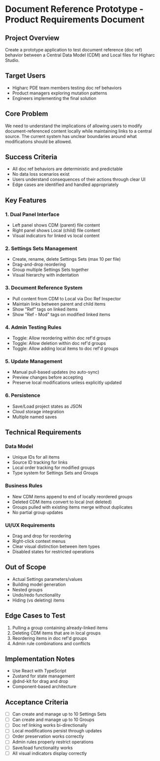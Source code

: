 # Document Reference Prototype - Product Requirements Document

## Project Overview
Create a prototype application to test document reference (doc ref) behavior between a Central Data Model (CDM) and Local files for Higharc Studio.

## Target Users
- Higharc PDE team members testing doc ref behaviors
- Product managers exploring mutation patterns
- Engineers implementing the final solution

## Core Problem
We need to understand the implications of allowing users to modify document-referenced content locally while maintaining links to a central source. The current system has unclear boundaries around what modifications should be allowed.

## Success Criteria
- All doc ref behaviors are deterministic and predictable
- No data loss scenarios exist
- Users understand consequences of their actions through clear UI
- Edge cases are identified and handled appropriately

## Key Features

### 1. Dual Panel Interface
- Left panel shows CDM (parent) file content
- Right panel shows Local (child) file content
- Visual indicators for linked vs local content

### 2. Settings Sets Management
- Create, rename, delete Settings Sets (max 10 per file)
- Drag-and-drop reordering
- Group multiple Settings Sets together
- Visual hierarchy with indentation

### 3. Document Reference System
- Pull content from CDM to Local via Doc Ref Inspector
- Maintain links between parent and child items
- Show "Ref" tags on linked items
- Show "Ref - Mod" tags on modified linked items

### 4. Admin Testing Rules
- Toggle: Allow reordering within doc ref'd groups
- Toggle: Allow deletion within doc ref'd groups  
- Toggle: Allow adding local items to doc ref'd groups

### 5. Update Management
- Manual pull-based updates (no auto-sync)
- Preview changes before accepting
- Preserve local modifications unless explicitly updated

### 6. Persistence
- Save/Load project states as JSON
- Cloud storage integration
- Multiple named saves

## Technical Requirements

### Data Model
- Unique IDs for all items
- Source ID tracking for links
- Local order tracking for modified groups
- Type system for Settings Sets and Groups

### Business Rules
- New CDM items append to end of locally reordered groups
- Deleted CDM items convert to local (not deleted)
- Groups pulled with existing items merge without duplicates
- No partial group updates

### UI/UX Requirements
- Drag and drop for reordering
- Right-click context menus
- Clear visual distinction between item types
- Disabled states for restricted operations

## Out of Scope
- Actual Settings parameters/values
- Building model generation
- Nested groups
- Undo/redo functionality
- Hiding (vs deleting) items

## Edge Cases to Test
1. Pulling a group containing already-linked items
2. Deleting CDM items that are in local groups
3. Reordering items in doc ref'd groups
4. Admin rule combinations and conflicts

## Implementation Notes
- Use React with TypeScript
- Zustand for state management
- @dnd-kit for drag and drop
- Component-based architecture

## Acceptance Criteria
- [ ] Can create and manage up to 10 Settings Sets
- [ ] Can create and manage up to 10 Groups
- [ ] Doc ref linking works bi-directionally
- [ ] Local modifications persist through updates
- [ ] Order preservation works correctly
- [ ] Admin rules properly restrict operations
- [ ] Save/load functionality works
- [ ] All visual indicators display correctly